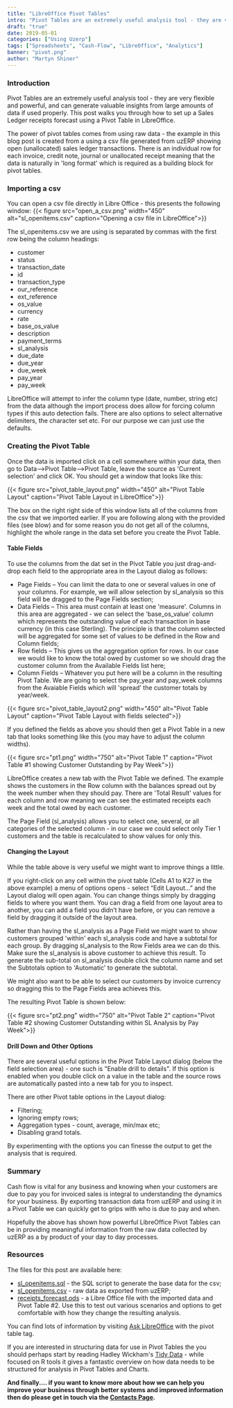 ```yaml
---
title: "LibreOffice Pivot Tables"
intro: "Pivot Tables are an extremely useful analysis tool - they are very flexible and powerful, and can generate valuable insights from large amounts of data if used properly. This post walks you through how to set up a Sales Ledger receipts forecast using a Pivot Table in LibreOffice."
draft: "true"
date: 2019-05-01
categories: ["Using Uzerp"]
tags: ["Spreadsheets", "Cash-Flow", "LibreOffice", "Analytics"]
banner: "pivot.png"
author: "Martyn Shiner"
---
```


### Introduction

Pivot Tables are an extremely useful analysis tool - they are very flexible and powerful, and can generate valuable insights from large amounts of data if used properly. This post walks you through how to set up a Sales Ledger receipts forecast using a Pivot Table in LibreOffice.

The power of pivot tables comes from using raw data - the example in this blog post is created from a using a csv file generated from uzERP showing open (unallocated) sales ledger transactions. There is an individual row for each invoice, credit note, journal or unallocated receipt meaning that the data is naturally in 'long format' which is required as a building block for pivot tables.

### Importing a csv

You can open a csv file directly in Libre Office - this presents the following window:
{{< figure src="open_a_csv.png" width="450" alt="sl_openitems.csv" caption="Opening a csv file in LibreOffice">}}

The sl_openitems.csv we are using is separated by commas with the first row being the column headings:

* customer
* status
* transaction_date
* id
* transaction_type
* our_reference
* ext_reference
* os_value
* currency
* rate
* base_os_value
* description
* payment_terms
* sl_analysis
* due_date
* due_year
* due_week
* pay_year
* pay_week

LibreOffice will attempt to infer the column type (date, number, string etc) from the data although the import process does allow for forcing column types if this auto detection fails. There are also options to select alternative delimiters, the character set etc. For our purpose we can just use the defaults.

### Creating the Pivot Table
Once the data is imported click on a cell somewhere within your data, then go to Data–>Pivot Table–>Pivot Table, leave the source as 'Current selection' and click OK. You should get a window that looks like this:

{{< figure src="pivot_table_layout.png" width="450" alt="Pivot Table Layout" caption="Pivot Table Layout in LibreOffice">}}

The box on the right right side of this window lists all of the columns from the csv that we imported earlier. If you are following along with the provided files (see blow) and for some reason you do not get all of the columns, highlight the whole range in the data set before you create the Pivot Table.

#### Table Fields
To use the columns from the dat set in the Pivot Table you just drag-and-drop each field to the appropriate area in the Layout dialog as follows:

* Page Fields – You can limit the data to one or several values in one of your columns. For example, we will allow selection by sl_analysis so this field will be dragged to the Page Fields section;
* Data Fields – This area must contain at least one 'measure'. Columns in this area are aggregated - we can select the 'base_os_value' column which represents the outstanding value of each transaction in base currency (in this case Sterling). The principle is that the column selected will be aggregated for some set of values to be defined in the Row and Column fields;
* Row fields – This gives us the aggregation option for rows. In our case we would like to know the total owed by customer so we should drag the customer column from the Available Fields list here;
* Column Fields – Whatever you put here will be a column in the resulting Pivot Table. We are going to select the pay_year and pay_week columns from the Avaiable Fields which will 'spread' the customer totals by year/week.

{{< figure src="pivot_table_layout2.png" width="450" alt="Pivot Table Layout" caption="Pivot Table Layout with fields selected">}}

If you defined the fields as above you should then get a Pivot Table in a new tab that looks something like this (you may have to adjust the column widths).

{{< figure src="pt1.png" width="750" alt="Pivot Table 1" caption="Pivot Table #1 showing Customer Outstanding by Pay Week">}}

LibreOffice creates a new tab with the Pivot Table we defined. The example shows the customers in the Row column with the balances spread out by the week number when they should pay. There are 'Total Result' values for each column and row meaning we can see the estimated receipts each week and the total owed by each customer.

The Page Field (sl_analysis) allows you to select one, several, or all categories of the selected column - in our case we could select only Tier 1 customers and the table is recalculated to show values for only this.

#### Changing the Layout
While the table above is very useful we might want to improve things a little.

If you right-click on any cell within the pivot table (Cells A1 to K27 in the above example) a menu of options opens - select “Edit Layout…” and the Layout dialog will open again. You can change things simply by dragging fields to where you want them. You can drag a field from one layout area to another, you can add a field you didn’t have before, or you can remove a field by dragging it outside of the layout area.

Rather than having the sl_analysis as a Page Field we might want to show customers grouped 'within' each sl_analysis code and have a subtotal for each group. By dragging sl_analysis to the Row Fields area we can do this. Make sure the sl_analysis is above customer to achieve this result. To generate the sub-total on sl_analysis double click the column name and set the Subtotals option to 'Automatic' to generate the subtotal.

We might also want to be able to select our customers by invoice currency so dragging this to the Page Fields area achieves this.

The resulting Pivot Table is shown below:

{{< figure src="pt2.png" width="750" alt="Pivot Table 2" caption="Pivot Table #2 showing Customer Outstanding within SL Analysis by Pay Week">}}

#### Drill Down and Other Options

There are several useful options in the Pivot Table Layout dialog (below the field selection area) - one such is "Enable drill to details". If this option is enabled when you double click on a value in the table and the source rows are automatically pasted into a new tab for you to inspect.

There are other Pivot table options in the Layout dialog:

* Filtering;
* Ignoring empty rows;
* Aggregation types - count, average, min/max etc;
* Disabling grand totals.

By experimenting with the options you can finesse the output to get the analysis that is required.

### Summary

Cash flow is vital for any business and knowing when your customers are due to pay you for invoiced sales is integral to understanding the dynamics for your business. By exporting transaction data from uzERP and using it in a Pivot Table we can quickly get to grips with who is due to pay and when.

Hopefully the above has shown how powerful LibreOffice Pivot Tables can be in providing meaningful information from the raw data collected by uzERP as a by product of your day to day processes.

### Resources

The files for this post are available here:

* <a href="sl_openitems.sql" download>sl_openitems.sql</a> - the SQL script to generate the base data for the csv;
* <a href="sl_openitems.csv" download>sl_openitems.csv</a> - raw data as exported from uzERP;
* <a href="receipts_forecast.ods" download>receipts_forecast.ods</a> - a Libre Office file with the imported data and Pivot Table #2. Use this to test out various scenarios and options to get comfortable with how they change the resulting analysis.

You can find lots of information by visiting [Ask LibreOffice](https://ask.libreoffice.org/en/questions/scope:all/sort:activity-desc/tags:pivot/page:1/) with the pivot table tag.

If you are interested in structuring data for use in Pivot Tables the you should perhaps start by reading Hadley Wickham's [Tidy Data](https://vita.had.co.nz/papers/tidy-data.html) - while focused on R tools it gives a fantastic overview on how data needs to be structured for analysis in Pivot Tables and Charts.

__And finally.... if you want to know more about how we can help you improve your business through better systems and improved information then do please get in touch via the [Contacts Page](/contact/).__